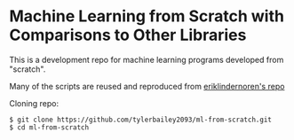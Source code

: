 # Machine Learning from Scratch with Comparisons to Other Libraries
This is a development repo for machine learning programs developed from "scratch".

Many of the scripts are reused and reproduced from [eriklindernoren's repo](https://github.com/eriklindernoren/ML-From-Scratch)

Cloning repo:
```
$ git clone https://github.com/tylerbailey2093/ml-from-scratch.git
$ cd ml-from-scratch
```
